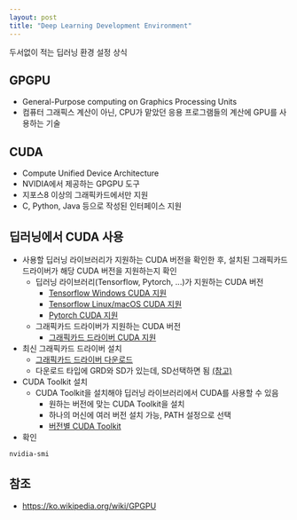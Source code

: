```yaml
---
layout: post
title: "Deep Learning Development Environment"
---
```


두서없이 적는 딥러닝 환경 설정 상식

## GPGPU
- General-Purpose computing on Graphics Processing Units
- 컴퓨터 그래픽스 계산이 아닌, CPU가 맡았던 응용 프로그램들의 계산에 GPU를 사용하는 기술

## CUDA
- Compute Unified Device Architecture
- NVIDIA에서 제공하는 GPGPU 도구
- 지포스8 이상의 그래픽카드에서만 지원
- C, Python, Java 등으로 작성된 인터페이스 지원

## 딥러닝에서 CUDA 사용
- 사용할 딥러닝 라이브러리가 지원하는 CUDA 버전을 확인한 후, 설치된 그래픽카드 드라이버가 해당 CUDA 버전을 지원하는지 확인
	- 딥러닝 라이브러리(Tensorflow, Pytorch, ...)가 지원하는 CUDA 버전
		- [Tensorflow Windows CUDA 지원](https://www.tensorflow.org/install/source_windows#tested_build_configurations)
		- [Tensorflow Linux/macOS CUDA 지원](https://www.tensorflow.org/install/source#tested_build_configurations)
		- [Pytorch CUDA 지원](https://pytorch.org/get-started/locally/)
	- 그래픽카드 드라이버가 지원하는 CUDA 버전
		- [그래픽카드 드라이버 CUDA 지원](https://docs.nvidia.com/deploy/cuda-compatibility/index.html#binary-compatibility)
- 최신 그래픽카드 드라이버 설치
	- [그래픽카드 드라이버 다운로드](https://www.nvidia.com/download/index.aspx?lang=en-us#)
	- 다운로드 타입에 GRD와 SD가 있는데, SD선택하면 됨 [(참고)](https://www.reddit.com/r/nvidia/comments/d3dg88/game_ready_driver_vs_studio_driver_for_deep/)
- CUDA Toolkit 설치
  - CUDA Toolkit을 설치해야 딥러닝 라이브러리에서 CUDA를 사용할 수 있음
	- 원하는 버전에 맞는 CUDA Toolkit을 설치
	- 하나의 머신에 여러 버전 설치 가능, PATH 설정으로 선택
	- [버전별 CUDA Toolkit](https://developer.nvidia.com/cuda-toolkit-archive)
- 확인
```bash
nvidia-smi
```

## 참조
- <https://ko.wikipedia.org/wiki/GPGPU>
